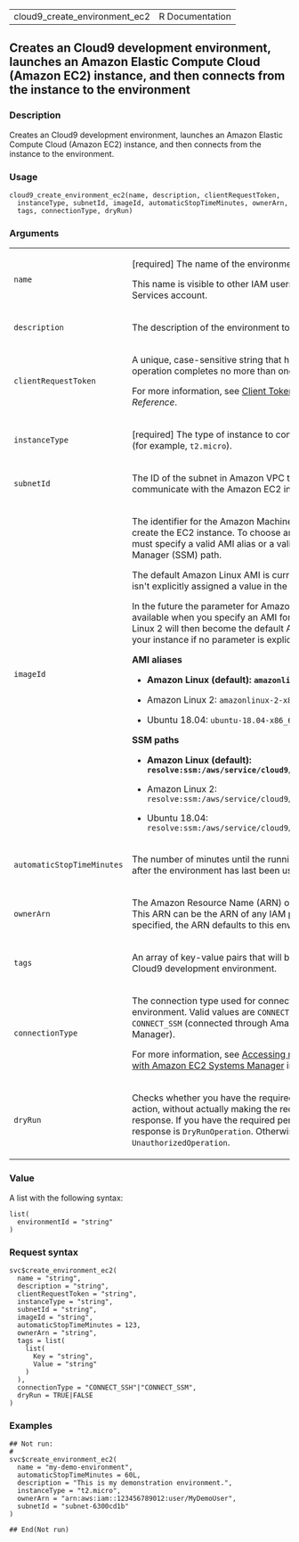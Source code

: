<table style="width: 100%;">
<tbody>
<tr class="odd">
<td>cloud9_create_environment_ec2</td>
<td style="text-align: right;">R Documentation</td>
</tr>
</tbody>
</table>

## Creates an Cloud9 development environment, launches an Amazon Elastic Compute Cloud (Amazon EC2) instance, and then connects from the instance to the environment

### Description

Creates an Cloud9 development environment, launches an Amazon Elastic
Compute Cloud (Amazon EC2) instance, and then connects from the instance
to the environment.

### Usage

    cloud9_create_environment_ec2(name, description, clientRequestToken,
      instanceType, subnetId, imageId, automaticStopTimeMinutes, ownerArn,
      tags, connectionType, dryRun)

### Arguments

<table>
<colgroup>
<col style="width: 35%" />
<col style="width: 65%" />
</colgroup>
<tbody>
<tr class="odd">
<td><code id="cloud9_create_environment_ec2_:_name">name</code></td>
<td><p>[required] The name of the environment to create.</p>
<p>This name is visible to other IAM users in the same Amazon Web
Services account.</p></td>
</tr>
<tr class="even">
<td><code
id="cloud9_create_environment_ec2_:_description">description</code></td>
<td><p>The description of the environment to create.</p></td>
</tr>
<tr class="odd">
<td><code
id="cloud9_create_environment_ec2_:_clientRequestToken">clientRequestToken</code></td>
<td><p>A unique, case-sensitive string that helps Cloud9 to ensure this
operation completes no more than one time.</p>
<p>For more information, see <a
href="https://docs.aws.amazon.com/AWSEC2/latest/APIReference/Run_Instance_Idempotency.html">Client
Tokens</a> in the <em>Amazon EC2 API Reference</em>.</p></td>
</tr>
<tr class="even">
<td><code
id="cloud9_create_environment_ec2_:_instanceType">instanceType</code></td>
<td><p>[required] The type of instance to connect to the environment
(for example, <code>t2.micro</code>).</p></td>
</tr>
<tr class="odd">
<td><code
id="cloud9_create_environment_ec2_:_subnetId">subnetId</code></td>
<td><p>The ID of the subnet in Amazon VPC that Cloud9 will use to
communicate with the Amazon EC2 instance.</p></td>
</tr>
<tr class="even">
<td><code
id="cloud9_create_environment_ec2_:_imageId">imageId</code></td>
<td><p>The identifier for the Amazon Machine Image (AMI) that's used to
create the EC2 instance. To choose an AMI for the instance, you must
specify a valid AMI alias or a valid Amazon EC2 Systems Manager (SSM)
path.</p>
<p>The default Amazon Linux AMI is currently used if the parameter isn't
explicitly assigned a value in the request.</p>
<p>In the future the parameter for Amazon Linux will no longer be
available when you specify an AMI for your instance. Amazon Linux 2 will
then become the default AMI, which is used to launch your instance if no
parameter is explicitly defined.</p>
<p><strong>AMI aliases</strong></p>
<ul>
<li><p><strong>Amazon Linux (default):
<code>amazonlinux-1-x86_64</code></strong></p></li>
<li><p>Amazon Linux 2: <code>amazonlinux-2-x86_64</code></p></li>
<li><p>Ubuntu 18.04: <code>ubuntu-18.04-x86_64</code></p></li>
</ul>
<p><strong>SSM paths</strong></p>
<ul>
<li><p><strong>Amazon Linux (default): <code
style="white-space: pre;">⁠resolve:ssm:/aws/service/cloud9/amis/amazonlinux-1-x86_64⁠</code></strong></p></li>
<li><p>Amazon Linux 2: <code
style="white-space: pre;">⁠resolve:ssm:/aws/service/cloud9/amis/amazonlinux-2-x86_64⁠</code></p></li>
<li><p>Ubuntu 18.04: <code
style="white-space: pre;">⁠resolve:ssm:/aws/service/cloud9/amis/ubuntu-18.04-x86_64⁠</code></p></li>
</ul></td>
</tr>
<tr class="odd">
<td><code
id="cloud9_create_environment_ec2_:_automaticStopTimeMinutes">automaticStopTimeMinutes</code></td>
<td><p>The number of minutes until the running instance is shut down
after the environment has last been used.</p></td>
</tr>
<tr class="even">
<td><code
id="cloud9_create_environment_ec2_:_ownerArn">ownerArn</code></td>
<td><p>The Amazon Resource Name (ARN) of the environment owner. This ARN
can be the ARN of any IAM principal. If this value is not specified, the
ARN defaults to this environment's creator.</p></td>
</tr>
<tr class="odd">
<td><code id="cloud9_create_environment_ec2_:_tags">tags</code></td>
<td><p>An array of key-value pairs that will be associated with the new
Cloud9 development environment.</p></td>
</tr>
<tr class="even">
<td><code
id="cloud9_create_environment_ec2_:_connectionType">connectionType</code></td>
<td><p>The connection type used for connecting to an Amazon EC2
environment. Valid values are <code>CONNECT_SSH</code> (default) and
<code>CONNECT_SSM</code> (connected through Amazon EC2 Systems
Manager).</p>
<p>For more information, see <a
href="https://docs.aws.amazon.com/cloud9/latest/user-guide/ec2-ssm.html">Accessing
no-ingress EC2 instances with Amazon EC2 Systems Manager</a> in the
<em>Cloud9 User Guide</em>.</p></td>
</tr>
<tr class="odd">
<td><code id="cloud9_create_environment_ec2_:_dryRun">dryRun</code></td>
<td><p>Checks whether you have the required permissions for the action,
without actually making the request, and provides an error response. If
you have the required permissions, the error response is
<code>DryRunOperation</code>. Otherwise, it is
<code>UnauthorizedOperation</code>.</p></td>
</tr>
</tbody>
</table>

### Value

A list with the following syntax:

    list(
      environmentId = "string"
    )

### Request syntax

    svc$create_environment_ec2(
      name = "string",
      description = "string",
      clientRequestToken = "string",
      instanceType = "string",
      subnetId = "string",
      imageId = "string",
      automaticStopTimeMinutes = 123,
      ownerArn = "string",
      tags = list(
        list(
          Key = "string",
          Value = "string"
        )
      ),
      connectionType = "CONNECT_SSH"|"CONNECT_SSM",
      dryRun = TRUE|FALSE
    )

### Examples

    ## Not run: 
    # 
    svc$create_environment_ec2(
      name = "my-demo-environment",
      automaticStopTimeMinutes = 60L,
      description = "This is my demonstration environment.",
      instanceType = "t2.micro",
      ownerArn = "arn:aws:iam::123456789012:user/MyDemoUser",
      subnetId = "subnet-6300cd1b"
    )

    ## End(Not run)
